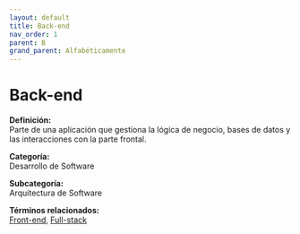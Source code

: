 ```yaml
---
layout: default
title: Back-end
nav_order: 1
parent: B
grand_parent: Alfabéticamente
---
```


# Back-end

**Definición:**  
Parte de una aplicación que gestiona la lógica de negocio, bases de datos y las interacciones con la parte frontal.

**Categoría:**  
Desarrollo de Software  

**Subcategoría:**  
Arquitectura de Software

**Términos relacionados:**  
[Front-end](https://maleniski.github.io/diccionario-angl-tec-mx/docs/alfabeticamente/F/front-end.html), [Full-stack](https://maleniski.github.io/diccionario-angl-tec-mx/docs/alfabeticamente/F/full-stack.html)
